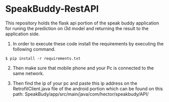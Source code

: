 # SpeakBuddy-RestAPI

This repository holds the flask api portion of the speak buddy application for runing the prediction on i3d model and returning the result to the application side.

1. In order to execute these code install the requirements by executing the following command.

```
$ pip install -r requirements.txt
```

2. Then make sure that mobile phone and your Pc is connected to the same network.

3. Then find the ip of your pc and paste this ip address on the RetrofitClient.java file of the android portion which can be found on this path:
   SpeakBudy/app/src/main/java/com/hector/speakbudy/API/
